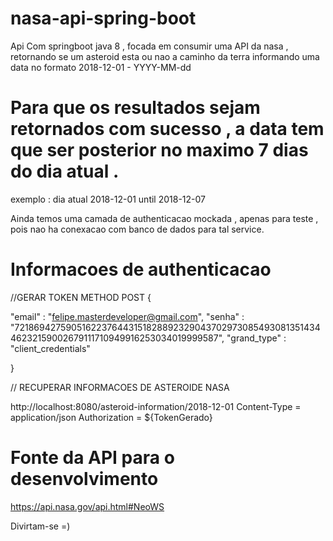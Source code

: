 # nasa-api-spring-boot

Api Com springboot  java 8 , focada em consumir uma API da nasa , retornando se um asteroid esta ou nao a caminho da terra
informando uma data no formato 2018-12-01  - YYYY-MM-dd

# Para que os resultados sejam retornados com sucesso , a data tem que ser posterior no maximo 7 dias do dia atual .

exemplo  :  dia atual 2018-12-01  until  2018-12-07

Ainda temos uma camada de authenticacao mockada , apenas para teste , pois nao ha conexacao com banco de dados para tal service.


# Informacoes de authenticacao 

//GERAR TOKEN  METHOD POST
{
	
	
 "email" : "felipe.masterdeveloper@gmail.com",
 "senha" : "7218694275905162237644315182889232904370297308549308135143446232159002679111710949916253034019999587",
 "grand_type" : "client_credentials"

}

// RECUPERAR INFORMACOES DE ASTEROIDE NASA 

http://localhost:8080/asteroid-information/2018-12-01
Content-Type  =  application/json
Authorization  = ${TokenGerado}


# Fonte da API  para o desenvolvimento 

https://api.nasa.gov/api.html#NeoWS


Divirtam-se =)






